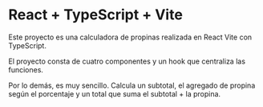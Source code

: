 # React + TypeScript + Vite

Este proyecto es una calculadora de propinas realizada en React Vite con TypeScript.

El proyecto consta de cuatro componentes y un hook que centraliza las funciones.

Por lo demás, es muy sencillo. Calcula un subtotal, el agregado de propina según el porcentaje y un total que suma el subtotal + la propina.
